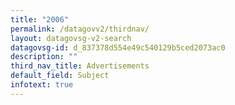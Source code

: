 ```yaml
---
title: "2006"
permalink: /datagovv2/thirdnav/
layout: datagovsg-v2-search
datagovsg-id: d_837378d554e49c540129b5ced2073ac0
description: ""
third_nav_title: Advertisements
default_field: Subject
infotext: true
---
```

